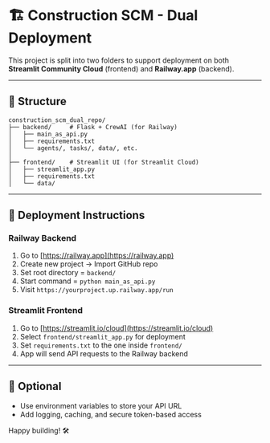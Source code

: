 # 🏗️ Construction SCM - Dual Deployment

This project is split into two folders to support deployment on both **Streamlit Community Cloud** (frontend) and **Railway.app** (backend).

---

## 📂 Structure

```
construction_scm_dual_repo/
├── backend/     # Flask + CrewAI (for Railway)
│   ├── main_as_api.py
│   ├── requirements.txt
│   └── agents/, tasks/, data/, etc.
│
├── frontend/    # Streamlit UI (for Streamlit Cloud)
│   ├── streamlit_app.py
│   ├── requirements.txt
│   └── data/
```

---

## 🚀 Deployment Instructions

### Railway Backend

1. Go to [https://railway.app](https://railway.app)
2. Create new project → Import GitHub repo
3. Set root directory = `backend/`
4. Start command = `python main_as_api.py`
5. Visit `https://yourproject.up.railway.app/run`

### Streamlit Frontend

1. Go to [https://streamlit.io/cloud](https://streamlit.io/cloud)
2. Select `frontend/streamlit_app.py` for deployment
3. Set `requirements.txt` to the one inside `frontend/`
4. App will send API requests to the Railway backend

---

## 🔐 Optional

- Use environment variables to store your API URL
- Add logging, caching, and secure token-based access

Happy building! 🛠️
